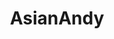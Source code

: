 ---
title: AsianAndy
crosslinks:
- Ice_Poseidon
- Ice_Poseidon2
- livven
- Suomi
- KarmaPoliceDepartment
---
